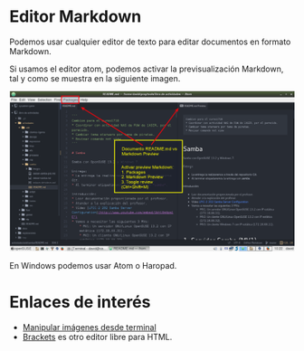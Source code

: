 
# Editor Markdown

Podemos usar cualquier editor de texto para editar documentos en formato Markdown.

Si usamos el editor atom, podemos activar la previsualización Markdown, tal y como se muestra en
la siguiente imagen.

![Atom markdown prewiew](./images/atom-markdown-preview.png)

En Windows podemos usar Atom o Haropad.

# Enlaces de interés

* [Manipular imágenes desde terminal](http://blog.desdelinux.net/como-manipular-imagenes-desde-el-terminal/)
* [Brackets](http://brackets.io/) es otro editor libre para HTML.
